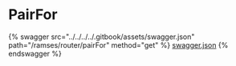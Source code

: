 # PairFor

{% swagger src="../../../../.gitbook/assets/swagger.json" path="/ramses/router/pairFor" method="get" %}
[swagger.json](../../../../.gitbook/assets/swagger.json)
{% endswagger %}
